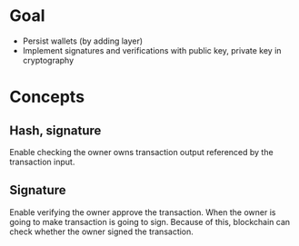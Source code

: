 # Goal
* Persist wallets (by adding layer)
* Implement signatures and verifications with public key, private key in cryptography

# Concepts
## Hash, signature
Enable checking the owner owns transaction output referenced by the transaction input.

## Signature
Enable verifying the owner approve the transaction. When the owner is going to make transaction is going to sign. Because of this, blockchain can check whether the owner signed the transaction.
